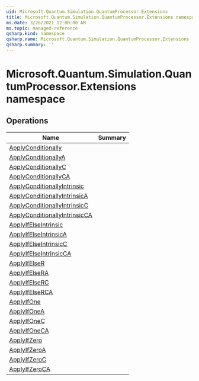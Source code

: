 ```yaml
---
uid: Microsoft.Quantum.Simulation.QuantumProcessor.Extensions
title: Microsoft.Quantum.Simulation.QuantumProcessor.Extensions namespace
ms.date: 3/26/2021 12:00:00 AM
ms.topic: managed-reference
qsharp.kind: namespace
qsharp.name: Microsoft.Quantum.Simulation.QuantumProcessor.Extensions
qsharp.summary: ''
---
```


# Microsoft.Quantum.Simulation.QuantumProcessor.Extensions namespace




<!-- summaries -->

## Operations

| Name | Summary |
|------|---------|
|[ApplyConditionally](xref:Microsoft.Quantum.Simulation.QuantumProcessor.Extensions.ApplyConditionally) | |
|[ApplyConditionallyA](xref:Microsoft.Quantum.Simulation.QuantumProcessor.Extensions.ApplyConditionallyA) | |
|[ApplyConditionallyC](xref:Microsoft.Quantum.Simulation.QuantumProcessor.Extensions.ApplyConditionallyC) | |
|[ApplyConditionallyCA](xref:Microsoft.Quantum.Simulation.QuantumProcessor.Extensions.ApplyConditionallyCA) | |
|[ApplyConditionallyIntrinsic](xref:Microsoft.Quantum.Simulation.QuantumProcessor.Extensions.ApplyConditionallyIntrinsic) | |
|[ApplyConditionallyIntrinsicA](xref:Microsoft.Quantum.Simulation.QuantumProcessor.Extensions.ApplyConditionallyIntrinsicA) | |
|[ApplyConditionallyIntrinsicC](xref:Microsoft.Quantum.Simulation.QuantumProcessor.Extensions.ApplyConditionallyIntrinsicC) | |
|[ApplyConditionallyIntrinsicCA](xref:Microsoft.Quantum.Simulation.QuantumProcessor.Extensions.ApplyConditionallyIntrinsicCA) | |
|[ApplyIfElseIntrinsic](xref:Microsoft.Quantum.Simulation.QuantumProcessor.Extensions.ApplyIfElseIntrinsic) | |
|[ApplyIfElseIntrinsicA](xref:Microsoft.Quantum.Simulation.QuantumProcessor.Extensions.ApplyIfElseIntrinsicA) | |
|[ApplyIfElseIntrinsicC](xref:Microsoft.Quantum.Simulation.QuantumProcessor.Extensions.ApplyIfElseIntrinsicC) | |
|[ApplyIfElseIntrinsicCA](xref:Microsoft.Quantum.Simulation.QuantumProcessor.Extensions.ApplyIfElseIntrinsicCA) | |
|[ApplyIfElseR](xref:Microsoft.Quantum.Simulation.QuantumProcessor.Extensions.ApplyIfElseR) | |
|[ApplyIfElseRA](xref:Microsoft.Quantum.Simulation.QuantumProcessor.Extensions.ApplyIfElseRA) | |
|[ApplyIfElseRC](xref:Microsoft.Quantum.Simulation.QuantumProcessor.Extensions.ApplyIfElseRC) | |
|[ApplyIfElseRCA](xref:Microsoft.Quantum.Simulation.QuantumProcessor.Extensions.ApplyIfElseRCA) | |
|[ApplyIfOne](xref:Microsoft.Quantum.Simulation.QuantumProcessor.Extensions.ApplyIfOne) | |
|[ApplyIfOneA](xref:Microsoft.Quantum.Simulation.QuantumProcessor.Extensions.ApplyIfOneA) | |
|[ApplyIfOneC](xref:Microsoft.Quantum.Simulation.QuantumProcessor.Extensions.ApplyIfOneC) | |
|[ApplyIfOneCA](xref:Microsoft.Quantum.Simulation.QuantumProcessor.Extensions.ApplyIfOneCA) | |
|[ApplyIfZero](xref:Microsoft.Quantum.Simulation.QuantumProcessor.Extensions.ApplyIfZero) | |
|[ApplyIfZeroA](xref:Microsoft.Quantum.Simulation.QuantumProcessor.Extensions.ApplyIfZeroA) | |
|[ApplyIfZeroC](xref:Microsoft.Quantum.Simulation.QuantumProcessor.Extensions.ApplyIfZeroC) | |
|[ApplyIfZeroCA](xref:Microsoft.Quantum.Simulation.QuantumProcessor.Extensions.ApplyIfZeroCA) | |


<!-- /summaries -->
